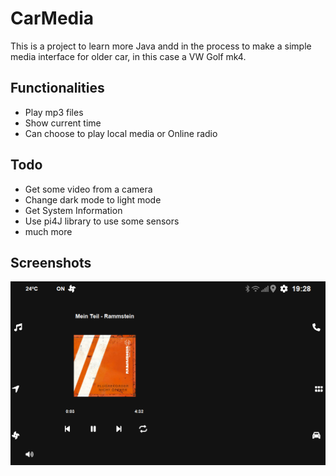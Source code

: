 # CarMedia

This is a project to learn more Java andd in the process to make a simple media interface for older car, in this case a VW Golf mk4.

## Functionalities

- Play mp3 files
- Show current time
- Can choose to play local media or Online radio

## Todo

- Get some video from a camera
- Change dark mode to light mode
- Get System Information
- Use pi4J library to use some sensors
- much more

## Screenshots

![MainScreen.png](Screenshots/MainScreen.png)
